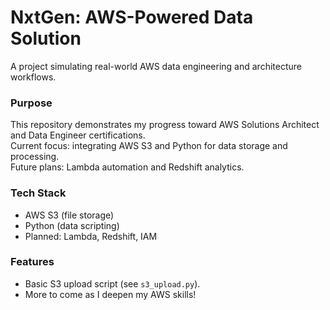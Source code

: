 # NxtGen: AWS-Powered Data Solution  
A project simulating real-world AWS data engineering and architecture workflows.  

### Purpose  
This repository demonstrates my progress toward AWS Solutions Architect and Data Engineer certifications.  
Current focus: integrating AWS S3 and Python for data storage and processing.  
Future plans: Lambda automation and Redshift analytics.  

### Tech Stack  
- AWS S3 (file storage)  
- Python (data scripting)  
- Planned: Lambda, Redshift, IAM  

### Features  
- Basic S3 upload script (see `s3_upload.py`).  
- More to come as I deepen my AWS skills!  
